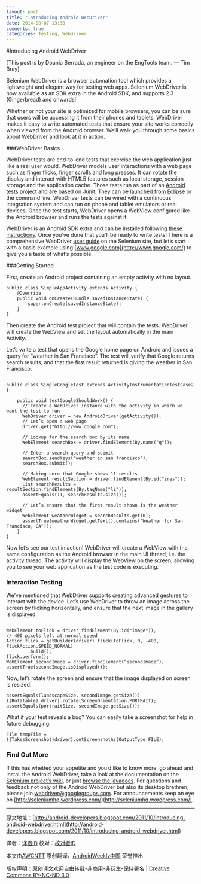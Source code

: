 ```yaml
---
layout: post
title: "Introducing Android WebDriver"
date: 2014-08-07 13:30
comments: true
categories: Testing, Webdriver
---
```


#Introducing Android WebDriver

[This post is by Dounia Berrada, an engineer on the EngTools team. — Tim Bray]

Selenium WebDriver is a browser automation tool which provides a lightweight and elegant way for testing web apps. Selenium WebDriver is now available as an SDK extra in the Android SDK, and supports 2.3 (Gingerbread) and onwards!

Whether or not your site is optimized for mobile browsers, you can be sure that users will be accessing it from their phones and tablets. WebDriver makes it easy to write automated tests that ensure your site works correctly when viewed from the Android browser. We’ll walk you through some basics about WebDriver and look at it in action.

###WebDriver Basics

WebDriver tests are end-to-end tests that exercise the web application just like a real user would. WebDriver models user interactions with a web page such as finger flicks, finger scrolls and long presses. It can rotate the display and interact with HTML5 features such as local storage, session storage and the application cache. Those tests run as part of an [Android tests project](http://developer.android.com/guide/topics/testing/testing_android.html) and are based on Junit. They can be [launched from Eclipse](http://developer.android.com/resources/tutorials/testing/helloandroid_test.html) or the command line. WebDriver tests can be wired with a continuous integration system and can run on phone and tablet emulators or real devices. Once the test starts, WebDriver opens a WebView configured like the Android browser and runs the tests against it.

WebDriver is an Android SDK extra and can be installed following [these instructions](http://code.google.com/p/selenium/wiki/AndroidDriver?ts=1318649352&updated=AndroidDriver#Using_the_Android_Test_Framework). Once you’ve done that you’ll be ready to write tests! There is a comprehensive WebDriver [user guide](http://seleniumhq.org/docs/03_webdriver.html) on the Selenium site, but let’s start with a basic example using [www.google.com](http://www.google.com/) to give you a taste of what’s possible.

###Getting Started

First, create an Android project containing an empty activity with no layout.

	public class SimpleAppActivity extends Activity {
    	@Override
    	public void onCreate(Bundle savedInstanceState) {
        	super.onCreate(savedInstanceState);
    	}
	}
	
Then create the Android test project that will contain the tests. WebDriver will create the WebView and set the layout automatically in the main Activity.

Let’s write a test that opens the Google home page on Android and issues a query for “weather in San Francisco”. The test will verify that Google returns search results, and that the first result returned is giving the weather in San Francisco.
<pre><code>
public class SimpleGoogleTest extends ActivityInstrumentationTestCase2<SimpleAppActivity> {

    public void testGoogleShouldWork() {
      // Create a WebDriver instance with the activity in which we want the test to run
      WebDriver driver = new AndroidDriver(getActivity());
      // Let’s open a web page
      driver.get("http://www.google.com");

      // Lookup for the search box by its name
      WebElement searchBox = driver.findElement(By.name("q"));

      // Enter a search query and submit
      searchBox.sendKeys("weather in san francisco");
      searchBox.submit();

      // Making sure that Google shows 11 results
      WebElement resultSection = driver.findElement(By.id("ires"));
      List<WebElement> searchResults = resultSection.findElements(By.tagName("li"));
      assertEquals(11, searchResults.size());

      // Let’s ensure that the first result shown is the weather widget
      WebElement weatherWidget = searchResults.get(0);
      assertTrue(weatherWidget.getText().contains("Weather for San Francisco, CA"));
    }
}
</code></pre>

Now let’s see our test in action! WebDriver will create a WebView with the same configuration as the Android browser in the main UI thread, i.e. the activity thread. The activity will display the WebView on the screen, allowing you to see your web application as the test code is executing.

### Interaction Testing

We’ve mentioned that WebDriver supports creating advanced gestures to interact with the device. Let’s use WebDriver to throw an image across the screen by flicking horizontally, and ensure that the next image in the gallery is displayed.

<pre><code>
WebElement toFlick = driver.findElement(By.id("image"));
// 400 pixels left at normal speed
Action flick = getBuilder(driver).flick(toFlick, 0, -400, FlickAction.SPEED_NORMAL)
        .build();
flick.perform();
WebElement secondImage = driver.findElement(“secondImage”);
assertTrue(secondImage.isDisplayed());
</code></pre>

Now, let’s rotate the screen and ensure that the image displayed on screen is resized.

```
assertEquals(landscapeSize, secondImage.getSize())
((Rotatable) driver).rotate(ScreenOrientation.PORTRAIT);
assertEquals(portraitSize, secondImage.getSize());
```

What if your test reveals a bug? You can easily take a screenshot for help in future debugging:

	File tempFile = ((TakesScreenshot)driver).getScreenshotAs(OutputType.FILE);
	
### Find Out More

If this has whetted your appetite and you’d like to know more, go ahead and install the Android WebDriver, take a look at the documentation on the [Selenium project’s wiki](http://code.google.com/p/selenium/wiki/AndroidDriver), or just [browse the javadocs](http://selenium.googlecode.com/svn/trunk/docs/api/java/index.html). For questions and feedback not only of the Android WebDriver but also its desktop brethren, please join [webdriver@googlegroups.com](http://groups.google.com/group/webdriver/). For announcements keep an eye on [http://seleniumhq.wordpress.com/](http://seleniumhq.wordpress.com/).

---


原文地址：[http://android-developers.blogspot.com/2011/10/introducing-android-webdriver.html](http://android-developers.blogspot.com/2011/10/introducing-android-webdriver.html)

译者：[译者ID](https://github.com/译者ID) 校对：[校对者ID](https://github.com/校对者ID)

本文由[AWCNTT](https://github.com/AWCNTT) 原创翻译，[AndroidWeekly中国](http://www.androidweekly.cn/) 荣誉推出

版权声明：原创译文欢迎自由转载-非商用-非衍生-保持署名 | [Creative Commons BY-NC-ND 3.0](http://creativecommons.org/licenses/by-nc-nd/3.0/deed.zh)